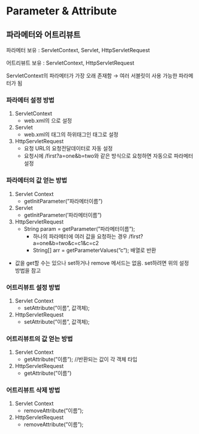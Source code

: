 # Parameter & Attribute

## 파라메터와 어트리뷰트

파라메터 보유 : ServletContext, Servlet, HttpServletRequest

어트리뷰트 보유 : ServletContext, HttpServletRequest

ServletContext의 파라메터가 가장 오래 존재함 → 여러 서블릿이 사용 가능한 파라메터가 됨 

### 파라메터 설정 방법

1. ServletContext
    - web.xml의 <context-param>으로 설정
2. Servlet
    - web.xml의 <servlet>태그의 하위태그인 <init-param>태그로 설정
3. HttpServletRequest
    - 요청 URL의 요청전달데이터로 자동 설정
    - 요청시에 /first?a=one&b=two와 같은 방식으로 요청하면 자동으로 파라메터 설정
    

### 파라메터의 값 얻는 방법

1. Servlet Context
    - getInitParameter(”파라메터이름”)
2. Servlet
    - getInitParameter(’파라메터이름”)
3. HttpServletRequest
    - String param = getParameter(”파라메터이름”);
        - 하나의 파라메터에 여러 값을 요청하는 경우  /first?a=one&b=two&c=c1&c=c2
        - String[] arr = getParameterValues(”c”);    배열로 반환
- 값을 get할 수는 있으나 set하거나 remove 메서드는 없음. set하려면 위의 설정 방법을 참고
    
    

### 어트리뷰트 설정 방법

1. Servlet Context
    - setAttribute(”이름”, 값객체);
2. HttpServletRequest
    - setAttribute(”이름”, 값객체);
    

### 어트리뷰트의 값 얻는 방법

1. Servlet Context
    - getAttribute(”이름”);  //반환되는 값이 각 객체 타입
2. HttpServletRequest
    - getAttribute(”이름”)

### 어트리뷰트 삭제 방법

1. Servlet Context
    - removeAttribute(”이름”);
2. HttpServletRequest
    - removeAttribute(”이름”);